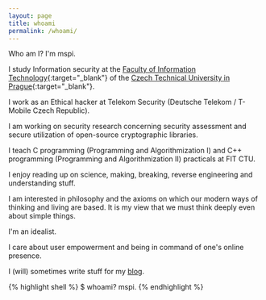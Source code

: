 ```yaml
---
layout: page
title: whoami
permalink: /whoami/
---
```


Who am I? I'm mspi.

I study Information security at the [Faculty of Information Technology](https://fit.cvut.cz/en){:target="_blank"} of the [Czech Technical University in Prague](https://www.cvut.cz/en){:target="_blank"}.

I work as an Ethical hacker at Telekom Security (Deutsche Telekom / T-Mobile Czech Republic).

I am working on security research concerning security assessment and secure utilization of open-source cryptographic libraries.

I teach C programming (Programming and Algorithmization I) and C++ programming (Programming and Algorithmization II) practicals at FIT CTU.

I enjoy reading up on science, making, breaking, reverse engineering and understanding stuff.

I am interested in philosophy and the axioms on which our modern ways of thinking and living are based. It is my view that we must think deeply even about simple things.

I'm an idealist.

I care about user empowerment and being in command of one's online presence.

I (will) sometimes write stuff for my [blog](/blog/).

{% highlight shell %}
$ whoami?
mspi.
{% endhighlight %}

